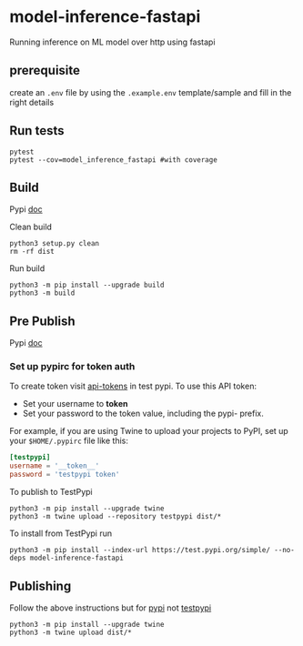 # model-inference-fastapi

Running inference on ML model over http using fastapi

## prerequisite

create an `.env` file by using the `.example.env` template/sample and fill in the right details

## Run tests

```shell
pytest
pytest --cov=model_inference_fastapi #with coverage
```

## Build

Pypi [doc](https://packaging.python.org/en/latest/tutorials/packaging-projects/#generating-distribution-archives)

Clean build

```shell
python3 setup.py clean
rm -rf dist
```

Run build

```shell
python3 -m pip install --upgrade build
python3 -m build
```

## Pre Publish

Pypi [doc](https://packaging.python.org/en/latest/tutorials/packaging-projects/#uploading-the-distribution-archives)

### Set up pypirc for token auth

To create token visit [api-tokens](https://test.pypi.org/manage/account/#api-tokens) in test pypi. To use this API
token:

- Set your username to __token__
- Set your password to the token value, including the pypi- prefix.

For example, if you are using Twine to upload your projects to PyPI, set up your `$HOME/.pypirc` file like this:

```toml
[testpypi]
username = '__token__'
password = 'testpypi token'
```

To publish to TestPypi

```shell
python3 -m pip install --upgrade twine
python3 -m twine upload --repository testpypi dist/*
```

To install from TestPypi run

```shell
python3 -m pip install --index-url https://test.pypi.org/simple/ --no-deps model-inference-fastapi
```

## Publishing

Follow the above instructions but for [pypi](https://pypi.org/) not [testpypi](https://test.pypi.org/)

```shell
python3 -m pip install --upgrade twine
python3 -m twine upload dist/*
```